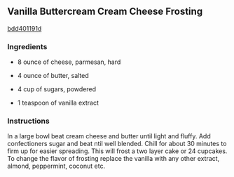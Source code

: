 ## Vanilla Buttercream Cream Cheese Frosting

[bdd401191d](https://cookpad.com/us/recipes/363307-vanilla-buttercream-cream-cheese-frosting)

### Ingredients

 - 8 ounce of cheese, parmesan, hard

 - 4 ounce of butter, salted

 - 4 cup of sugars, powdered

 - 1 teaspoon of vanilla extract

### Instructions

In a large bowl beat cream cheese and butter until light and fluffy. Add confectioners sugar and beat ntil well blended. Chill for about 30 minutes to firm up for easier spreading. This will frost a two layer cake or 24 cupcakes. To change the flavor of frosting replace the vanilla with any other extract, almond, peppermint, coconut etc.